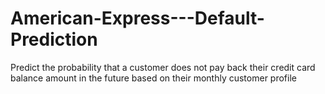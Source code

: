 # American-Express---Default-Prediction
Predict the probability that a customer does not pay back their credit card balance amount in the future based on their monthly customer profile
